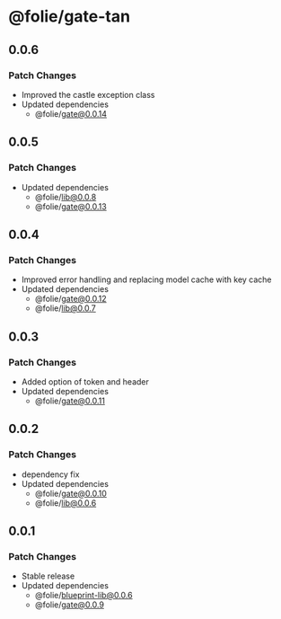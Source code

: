 # @folie/gate-tan

## 0.0.6

### Patch Changes

- Improved the castle exception class
- Updated dependencies
  - @folie/gate@0.0.14

## 0.0.5

### Patch Changes

- Updated dependencies
  - @folie/lib@0.0.8
  - @folie/gate@0.0.13

## 0.0.4

### Patch Changes

- Improved error handling and replacing model cache with key cache
- Updated dependencies
  - @folie/gate@0.0.12
  - @folie/lib@0.0.7

## 0.0.3

### Patch Changes

- Added option of token and header
- Updated dependencies
  - @folie/gate@0.0.11

## 0.0.2

### Patch Changes

- dependency fix
- Updated dependencies
  - @folie/gate@0.0.10
  - @folie/lib@0.0.6

## 0.0.1

### Patch Changes

- Stable release
- Updated dependencies
  - @folie/blueprint-lib@0.0.6
  - @folie/gate@0.0.9
